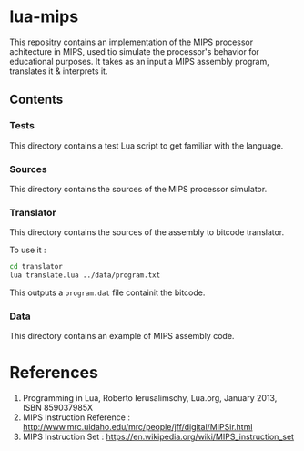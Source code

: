 # lua-mips

This repositry contains an implementation of the MIPS processor achitecture in MIPS, used tio simulate the processor's behavior for educational purposes. 
It takes as an input a MIPS assembly program, translates it & interprets it. 

## Contents
### Tests

This directory contains a test Lua script to get familiar with the language. 

### Sources

This directory contains the sources of the MIPS processor simulator. 

### Translator

This directory contains the sources of the assembly to bitcode translator.

To use it : 
```bash
cd translator
lua translate.lua ../data/program.txt
```

This outputs a `program.dat` file containit the bitcode. 

### Data

This directory contains an example of MIPS assembly code. 

# References

1. Programming in Lua, Roberto Ierusalimschy, Lua.org, January 2013, ISBN 859037985X
2. MIPS Instruction Reference : http://www.mrc.uidaho.edu/mrc/people/jff/digital/MIPSir.html
3. MIPS Instruction Set : https://en.wikipedia.org/wiki/MIPS_instruction_set